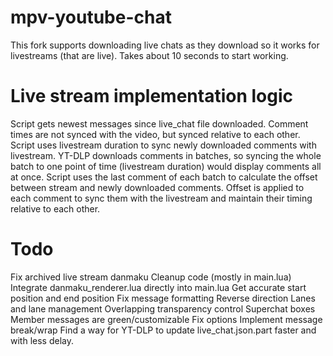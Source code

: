 # mpv-youtube-chat
This fork supports downloading live chats as they download so it works for livestreams (that are live).
Takes about 10 seconds to start working.

# Live stream implementation logic
Script gets newest messages since live_chat file downloaded. Comment times are not synced with the video, but synced relative to each other. Script uses livestream duration to sync newly downloaded comments with livestream. YT-DLP downloads comments in batches, so syncing the whole batch to one point of time (livestream duration) would display comments all at once. Script uses the last comment of each batch to calculate the offset between stream and newly downloaded comments. Offset is applied to each comment to sync them with the livestream and maintain their timing relative to each other.

# Todo
Fix archived live stream danmaku
Cleanup code (mostly in main.lua)
Integrate danmaku_renderer.lua directly into main.lua
Get accurate start position and end position
Fix message formatting
Reverse direction
Lanes and lane management
Overlapping transparency control
Superchat boxes
Member messages are green/customizable
Fix options
Implement message break/wrap
Find a way for YT-DLP to update live_chat.json.part faster and with less delay.
